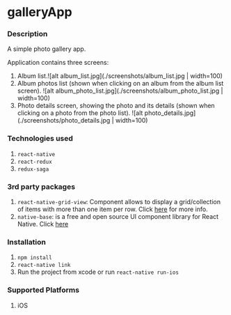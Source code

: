 # galleryApp


### Description

A simple photo gallery app.

Application contains three screens:
1. Album list.![alt album_list.jpg](./screenshots/album_list.jpg | width=100)
2. Album photos list (shown when clicking on an album from the album list screen). 
![alt album_photo_list.jpg](./screenshots/album_photo_list.jpg | width=100)
3. Photo details screen, showing the photo and its details (shown when clicking on a photo from the photo list).
![alt photo_details.jpg](./screenshots/photo_details.jpg | width=100)

### Technologies used

1. `react-native`
2. `react-redux`
3. `redux-saga`

### 3rd party packages

1. `react-native-grid-view`: Component allows to display a grid/collection of items with more than one item per row. Click [here](https://www.npmjs.com/package/react-native-grid-view) for more info.
2. `native-base`: is a free and open source UI component library for React Native. Click [here](https://docs.nativebase.io/#Introduction)

### Installation

1. `npm install`
2. `react-native link`
3. Run the project from xcode or run `react-native run-ios`


### Supported Platforms

1. iOS

